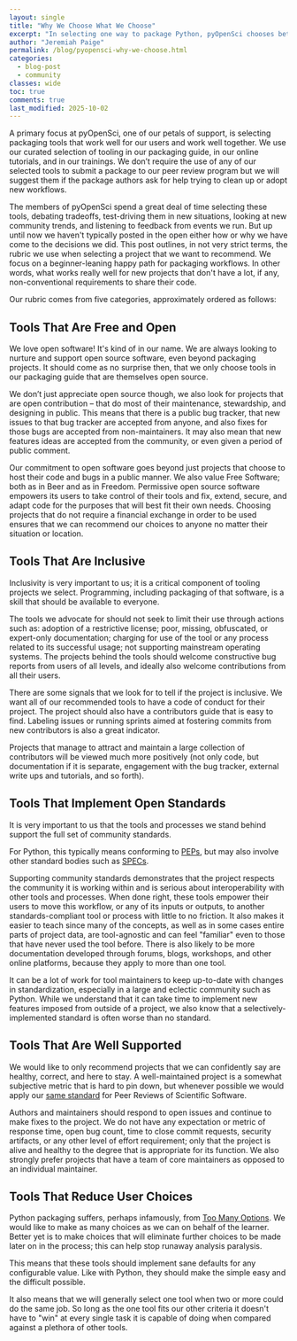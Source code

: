 ```yaml
---
layout: single
title: "Why We Choose What We Choose"
excerpt: "In selecting one way to package Python, pyOpenSci chooses between a lot of code tools. These choices often come after months of exploration and debate. Find out what motivates us to make the decisions that we do."
author: "Jeremiah Paige"
permalink: /blog/pyopensci-why-we-choose.html
categories:
  - blog-post
  - community
classes: wide
toc: true
comments: true
last_modified: 2025-10-02
---
```


A primary focus at pyOpenSci, one of our petals of support, is selecting packaging tools that work well for our users and work well together. We use our curated selection of tooling in our packaging guide, in our online tutorials, and in our trainings. We don’t require the use of any of our selected tools to submit a package to our peer review program but we will suggest them if the package authors ask for help trying to clean up or adopt new workflows.

The members of pyOpenSci spend a great deal of time selecting these tools, debating tradeoffs, test-driving them in new situations, looking at new community trends, and listening to feedback from events we run. But up until now we haven't typically posted in the open either how or why we have come to the decisions we did. This post outlines, in not very strict terms, the rubric we use when selecting a project that we want to recommend. We focus on a beginner-leaning happy path for packaging workflows. In other words, what works really well for new projects that don't have a lot, if any, non-conventional requirements to share their code.

Our rubric comes from five categories, approximately ordered as follows:

## Tools That Are Free and Open

We love open software! It's kind of in our name. We are always looking to nurture and support open source software, even beyond packaging projects. It should come as no surprise then, that we only choose tools in our packaging guide that are themselves open source.

We don’t just appreciate open source though, we also look for projects that are open contribution – that do most of their maintenance, stewardship, and designing in public. This means that there is a public bug tracker, that new issues to that bug tracker are accepted from anyone, and also fixes for those bugs are accepted from non-maintainers. It may also mean that new features ideas are accepted from the community, or even given a period of public comment.

Our commitment to open software goes beyond just projects that choose to host their code and bugs in a public manner. We also value Free Software; both as in Beer and as in Freedom. Permissive open source software empowers its users to take control of their tools and fix, extend, secure, and adapt code for the purposes that will best fit their own needs. Choosing projects that do not require a financial exchange in order to be used ensures that we can recommend our choices to anyone no matter their situation or location.

## Tools That Are Inclusive

Inclusivity is very important to us; it is a critical component of tooling projects we select. Programming, including packaging of that software, is a skill that should be available to everyone.

The tools we advocate for should not seek to limit their use through actions such as: adoption of a restrictive license; poor, missing, obfuscated, or expert-only documentation; charging for use of the tool or any process related to its successful usage; not supporting mainstream operating systems. The projects behind the tools should welcome constructive bug reports from users of all levels, and ideally also welcome contributions from all their users.

There are some signals that we look for to tell if the project is inclusive. We want all of our recommended tools to have a code of conduct for their project. The project should also have a contributors guide that is easy to find. Labeling issues or running sprints aimed at fostering commits from new contributors is also a great indicator.

Projects that manage to attract and maintain a large collection of contributors will be viewed much more positively (not only code, but documentation if it is separate, engagement with the bug tracker, external write ups and tutorials, and so forth).

## Tools That Implement Open Standards

It is very important to us that the tools and processes we stand behind support the full set of community standards.

For Python, this typically means conforming to [PEPs](pep.python.org), but may also involve other standard bodies such as [SPECs](https://scientific-python.org/specs/).

Supporting community standards demonstrates that the project respects the community it is working within and is serious about interoperability with other tools and processes. When done right, these tools empower their users to move this workflow, or any of its inputs or outputs, to another standards-compliant tool or process with little to no friction. It also makes it easier to teach since many of the concepts, as well as in some cases entire parts of project data, are tool-agnostic and can feel "familiar" even to those that have never used the tool before. There is also likely to be more documentation developed through forums, blogs, workshops, and other online platforms, because they apply to more than one tool.

It can be a lot of work for tool maintainers to keep up-to-date with changes in standardization, especially in a large and eclectic community such as Python. While we understand that it can take time to implement new features imposed from outside of a project, we also know that a selectively-implemented standard is often worse than no standard.

## Tools That Are Well Supported

We would like to only recommend projects that we can confidently say are healthy, correct, and here to stay. A well-maintained project is a somewhat subjective metric that is hard to pin down, but whenever possible we would apply our [same standard](https://www.pyopensci.org/software-peer-review/how-to/author-guide.html#does-your-package-meet-packaging-requirements) for Peer Reviews of Scientific Software.

Authors and maintainers should respond to open issues and continue to make fixes to the project. We do not have any expectation or metric of response time, open bug count, time to close commit requests, security artifacts, or any other level of effort requirement; only that the project is alive and healthy to the degree that is appropriate for its function. We also strongly prefer projects that have a team of core maintainers as opposed to an individual maintainer.

## Tools That Reduce User Choices

Python packaging suffers, perhaps infamously, from [Too Many Options](https://www.pyopensci.org/blog/python-packaging-friends-dont-let-friends-package-alone.html#just-say-no-to-tmo). We would like to make as many choices as we can on behalf of the learner. Better yet is to make choices that will eliminate further choices to be made later on in the process; this can help stop runaway analysis paralysis.

This means that these tools should implement sane defaults for any configurable value. Like with Python, they should make the simple easy and the difficult possible.

It also means that we will generally select one tool when two or more could do the same job. So long as the one tool fits our other criteria it doesn't have to "win" at every single task it is capable of doing when compared against a plethora of other tools.

